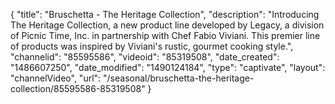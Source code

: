 {
    "title": "Bruschetta - The Heritage Collection",
    "description": "Introducing The Heritage Collection, a new product line developed by Legacy, a division of Picnic Time, Inc. in partnership with Chef Fabio Viviani. This premier line of products was inspired by Viviani's rustic, gourmet cooking style.",
    "channelid": "85595586",
    "videoid": "85319508",
    "date_created": "1486607250",
    "date_modified": "1490124184",
    "type": "captivate",
    "layout": "channelVideo",
    "url": "\/seasonal\/bruschetta-the-heritage-collection\/85595586-85319508"
}